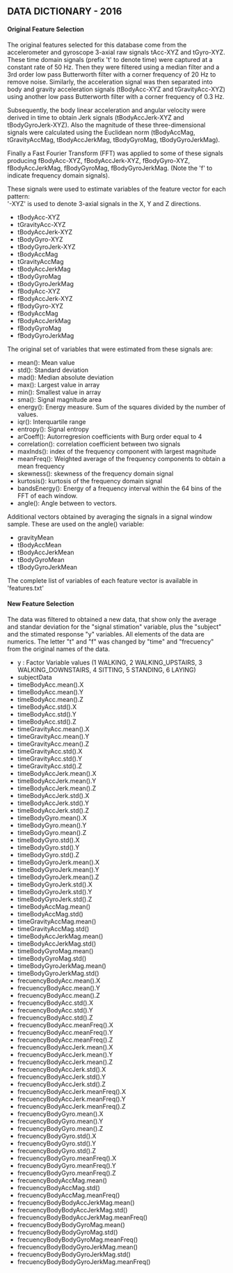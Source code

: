 ## DATA DICTIONARY - 2016

#### Original Feature Selection 

The original features selected for this database come from the accelerometer and gyroscope 3-axial raw signals tAcc-XYZ and tGyro-XYZ. These time domain signals (prefix 't' to denote time) were captured at a constant rate of 50 Hz. Then they were filtered using a median filter and a 3rd order low pass Butterworth filter with a corner frequency of 20 Hz to remove noise. Similarly, the acceleration signal was then separated into body and gravity acceleration signals (tBodyAcc-XYZ and tGravityAcc-XYZ) using another low pass Butterworth filter with a corner frequency of 0.3 Hz. 

Subsequently, the body linear acceleration and angular velocity were derived in time to obtain Jerk signals (tBodyAccJerk-XYZ and tBodyGyroJerk-XYZ). Also the magnitude of these three-dimensional signals were calculated using the Euclidean norm (tBodyAccMag, tGravityAccMag, tBodyAccJerkMag, tBodyGyroMag, tBodyGyroJerkMag). 

Finally a Fast Fourier Transform (FFT) was applied to some of these signals producing fBodyAcc-XYZ, fBodyAccJerk-XYZ, fBodyGyro-XYZ, fBodyAccJerkMag, 
fBodyGyroMag, fBodyGyroJerkMag. (Note the 'f' to indicate frequency domain signals). 

These signals were used to estimate variables of the feature vector for each pattern:  
'-XYZ' is used to denote 3-axial signals in the X, Y and Z directions.

* tBodyAcc-XYZ
* tGravityAcc-XYZ
* tBodyAccJerk-XYZ
* tBodyGyro-XYZ
* tBodyGyroJerk-XYZ
* tBodyAccMag
* tGravityAccMag
* tBodyAccJerkMag
* tBodyGyroMag
* tBodyGyroJerkMag
* fBodyAcc-XYZ
* fBodyAccJerk-XYZ
* fBodyGyro-XYZ
* fBodyAccMag
* fBodyAccJerkMag
* fBodyGyroMag
* fBodyGyroJerkMag

The original set of variables that were estimated from these signals are: 

* mean(): Mean value
* std(): Standard deviation
* mad(): Median absolute deviation 
* max(): Largest value in array
* min(): Smallest value in array
* sma(): Signal magnitude area
* energy(): Energy measure. Sum of the squares divided by the number of values. 
* iqr(): Interquartile range 
* entropy(): Signal entropy
* arCoeff(): Autorregresion coefficients with Burg order equal to 4
* correlation(): correlation coefficient between two signals
* maxInds(): index of the frequency component with largest magnitude
* meanFreq(): Weighted average of the frequency components to obtain a mean frequency
* skewness(): skewness of the frequency domain signal 
* kurtosis(): kurtosis of the frequency domain signal 
* bandsEnergy(): Energy of a frequency interval within the 64 bins of the FFT of each window.
* angle(): Angle between to vectors.

Additional vectors obtained by averaging the signals in a signal window sample. These are used on the angle() variable:

* gravityMean
* tBodyAccMean
* tBodyAccJerkMean
* tBodyGyroMean
* tBodyGyroJerkMean

The complete list of variables of each feature vector is available in 'features.txt'

#### New Feature Selection 
The data was filtered to obtained a new data, that show only the average and standar deviation for the "signal stimation" variable, plus the "subject" and the stimated response "y" variables. All elements of the data are numerics. The letter "t" and "f" was changed by "time" and "frecuency" from the original names of the data.

* y : Factor Variable values (1 WALKING, 2 WALKING_UPSTAIRS, 3 WALKING_DOWNSTAIRS, 4 SITTING, 5 STANDING, 6 LAYING)
* subjectData
* timeBodyAcc.mean().X
* timeBodyAcc.mean().Y
* timeBodyAcc.mean().Z
* timeBodyAcc.std().X
* timeBodyAcc.std().Y
* timeBodyAcc.std().Z
* timeGravityAcc.mean().X
* timeGravityAcc.mean().Y
* timeGravityAcc.mean().Z
* timeGravityAcc.std().X
* timeGravityAcc.std().Y
* timeGravityAcc.std().Z
* timeBodyAccJerk.mean().X
* timeBodyAccJerk.mean().Y
* timeBodyAccJerk.mean().Z
* timeBodyAccJerk.std().X
* timeBodyAccJerk.std().Y
* timeBodyAccJerk.std().Z
* timeBodyGyro.mean().X
* timeBodyGyro.mean().Y
* timeBodyGyro.mean().Z
* timeBodyGyro.std().X
* timeBodyGyro.std().Y
* timeBodyGyro.std().Z
* timeBodyGyroJerk.mean().X
* timeBodyGyroJerk.mean().Y
* timeBodyGyroJerk.mean().Z
* timeBodyGyroJerk.std().X
* timeBodyGyroJerk.std().Y
* timeBodyGyroJerk.std().Z
* timeBodyAccMag.mean()
* timeBodyAccMag.std()
* timeGravityAccMag.mean()
* timeGravityAccMag.std()
* timeBodyAccJerkMag.mean()
* timeBodyAccJerkMag.std()
* timeBodyGyroMag.mean()
* timeBodyGyroMag.std()
* timeBodyGyroJerkMag.mean()
* timeBodyGyroJerkMag.std()
* frecuencyBodyAcc.mean().X
* frecuencyBodyAcc.mean().Y
* frecuencyBodyAcc.mean().Z
* frecuencyBodyAcc.std().X
* frecuencyBodyAcc.std().Y
* frecuencyBodyAcc.std().Z
* frecuencyBodyAcc.meanFreq().X
* frecuencyBodyAcc.meanFreq().Y
* frecuencyBodyAcc.meanFreq().Z
* frecuencyBodyAccJerk.mean().X
* frecuencyBodyAccJerk.mean().Y
* frecuencyBodyAccJerk.mean().Z
* frecuencyBodyAccJerk.std().X
* frecuencyBodyAccJerk.std().Y
* frecuencyBodyAccJerk.std().Z
* frecuencyBodyAccJerk.meanFreq().X
* frecuencyBodyAccJerk.meanFreq().Y
* frecuencyBodyAccJerk.meanFreq().Z
* frecuencyBodyGyro.mean().X
* frecuencyBodyGyro.mean().Y
* frecuencyBodyGyro.mean().Z
* frecuencyBodyGyro.std().X
* frecuencyBodyGyro.std().Y
* frecuencyBodyGyro.std().Z
* frecuencyBodyGyro.meanFreq().X
* frecuencyBodyGyro.meanFreq().Y
* frecuencyBodyGyro.meanFreq().Z
* frecuencyBodyAccMag.mean()
* frecuencyBodyAccMag.std()
* frecuencyBodyAccMag.meanFreq()
* frecuencyBodyBodyAccJerkMag.mean()
* frecuencyBodyBodyAccJerkMag.std()
* frecuencyBodyBodyAccJerkMag.meanFreq()
* frecuencyBodyBodyGyroMag.mean()
* frecuencyBodyBodyGyroMag.std()
* frecuencyBodyBodyGyroMag.meanFreq()
* frecuencyBodyBodyGyroJerkMag.mean()
* frecuencyBodyBodyGyroJerkMag.std()
* frecuencyBodyBodyGyroJerkMag.meanFreq()
